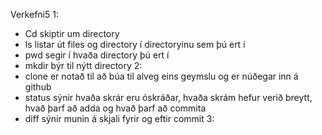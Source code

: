 Verkefni5
1: 
* Cd skiptir um directory
* ls listar út files og directory í directoryinu sem þú ert í
* pwd segir í hvaða directory þú ert í
* mkdir býr til nýtt directory
2:
* clone er notað til að búa til alveg eins geymslu og er núðegar inn á github
* status sýnir hvaða skrár eru óskráðar, hvaða skrám hefur verið breytt, hvað þarf að adda og hvað þarf að commita
* diff sýnir munin á skjali fyrir og eftir commit
3:
